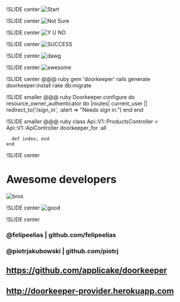 !SLIDE center
![Start](start.jpg)

!SLIDE center
![Not Sure](not_sure_oauth.jpg)

!SLIDE center
![Y U NO](y_u_no.jpg)

!SLIDE center
![SUCCESS](success.jpg)

!SLIDE center
![dawg](dawg.jpg)

!SLIDE center
![awesome](awesome.jpg)

!SLIDE center
    @@@ ruby
    gem 'doorkeeper'
    rails generate doorkeeper:install
    rake db:migrate

!SLIDE smaller
    @@@ ruby
    Doorkeeper.configure do
      resource_owner_authenticator do |routes|
        current_user ||
        redirect_to('/sign_in', :alert => "Needs sign in.")
      end
    end

!SLIDE smaller
    @@@ ruby
    class Api::V1::ProductsController < Api::V1::ApiController
      doorkeeper_for :all

      def index; end
    end

!SLIDE center
# Awesome developers
![bros](devs.jpeg)

!SLIDE center
![good](good.jpg)

!SLIDE center

### @felipeelias | github.com/felipeelias
### @piotrjakubowski | github.com/piotrj
## https://github.com/applicake/doorkeeper

## http://doorkeeper-provider.herokuapp.com

